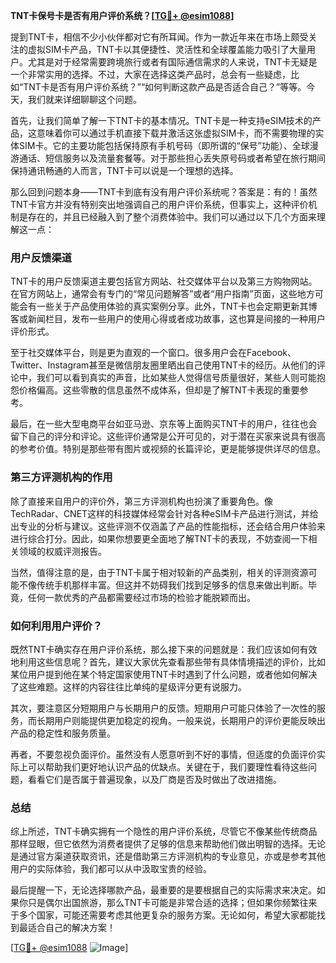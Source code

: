 **TNT卡保号卡是否有用户评价系统？[[TG💪+ @esim1088](https://t.me/s/esim1088)]**

提到TNT卡，相信不少小伙伴都对它有所耳闻。作为一款近年来在市场上颇受关注的虚拟SIM卡产品，TNT卡以其便捷性、灵活性和全球覆盖能力吸引了大量用户。尤其是对于经常需要跨境旅行或者有国际通信需求的人来说，TNT卡无疑是一个非常实用的选择。不过，大家在选择这类产品时，总会有一些疑虑，比如“TNT卡是否有用户评价系统？”“如何判断这款产品是否适合自己？”等等。今天，我们就来详细聊聊这个问题。

首先，让我们简单了解一下TNT卡的基本情况。TNT卡是一种支持eSIM技术的产品，这意味着你可以通过手机直接下载并激活这张虚拟SIM卡，而不需要物理的实体SIM卡。它的主要功能包括保持原有手机号码（即所谓的“保号”功能）、全球漫游通话、短信服务以及流量套餐等。对于那些担心丢失原号码或者希望在旅行期间保持通讯畅通的人而言，TNT卡可以说是一个理想的选择。

那么回到问题本身——TNT卡到底有没有用户评价系统呢？答案是：有的！虽然TNT卡官方并没有特别突出地强调自己的用户评价系统，但事实上，这种评价机制是存在的，并且已经融入到了整个消费体验中。我们可以通过以下几个方面来理解这一点：

### 用户反馈渠道

TNT卡的用户反馈渠道主要包括官方网站、社交媒体平台以及第三方购物网站。在官方网站上，通常会有专门的“常见问题解答”或者“用户指南”页面，这些地方可能会有一些关于产品使用体验的真实案例分享。此外，TNT卡也会定期更新其博客或新闻栏目，发布一些用户的使用心得或者成功故事，这也算是间接的一种用户评价形式。

至于社交媒体平台，则是更为直观的一个窗口。很多用户会在Facebook、Twitter、Instagram甚至是微信朋友圈里晒出自己使用TNT卡的经历。从他们的评论中，我们可以看到真实的声音，比如某些人觉得信号质量很好，某些人则可能抱怨价格偏高。这些零散的信息虽然不成体系，但却是了解TNT卡表现的重要参考。

最后，在一些大型电商平台如亚马逊、京东等上面购买TNT卡的用户，往往也会留下自己的评分和评论。这些评价通常是公开可见的，对于潜在买家来说具有很高的参考价值。特别是那些带有图片或视频的长篇评论，更是能够提供详尽的信息。

### 第三方评测机构的作用

除了直接来自用户的评价外，第三方评测机构也扮演了重要角色。像TechRadar、CNET这样的科技媒体经常会针对各种eSIM卡产品进行测试，并给出专业的分析与建议。这些评测不仅涵盖了产品的性能指标，还会结合用户体验来进行综合打分。因此，如果你想要更全面地了解TNT卡的表现，不妨查阅一下相关领域的权威评测报告。

当然，值得注意的是，由于TNT卡属于相对较新的产品类别，相关的评测资源可能不像传统手机那样丰富。但这并不妨碍我们找到足够多的信息来做出判断。毕竟，任何一款优秀的产品都需要经过市场的检验才能脱颖而出。

### 如何利用用户评价？

既然TNT卡确实存在用户评价系统，那么接下来的问题就是：我们应该如何有效地利用这些信息呢？首先，建议大家优先查看那些带有具体情境描述的评价，比如某位用户提到他在某个特定国家使用TNT卡时遇到了什么问题，或者他如何解决了这些难题。这样的内容往往比单纯的星级评分更有说服力。

其次，要注意区分短期用户与长期用户的反馈。短期用户可能只体验了一次性的服务，而长期用户则能提供更加稳定的视角。一般来说，长期用户的评价更能反映出产品的稳定性和服务质量。

再者，不要忽视负面评价。虽然没有人愿意听到不好的事情，但适度的负面评价实际上可以帮助我们更好地认识产品的优缺点。关键在于，我们要理性看待这些问题，看看它们是否属于普遍现象，以及厂商是否及时做出了改进措施。

### 总结

综上所述，TNT卡确实拥有一个隐性的用户评价系统，尽管它不像某些传统商品那样显眼，但它依然为消费者提供了足够的信息来帮助他们做出明智的选择。无论是通过官方渠道获取资讯，还是借助第三方评测机构的专业意见，亦或是参考其他用户的实际体验，我们都可以从中汲取宝贵的经验。

最后提醒一下，无论选择哪款产品，最重要的是要根据自己的实际需求来决定。如果你只是偶尔出国旅游，那么TNT卡可能是非常合适的选择；但如果你频繁往来于多个国家，可能还需要考虑其他更复杂的服务方案。无论如何，希望大家都能找到最适合自己的解决方案！

[[TG💪+ @esim1088](https://t.me/s/esim1088) ![Image](https://i.postimg.cc/4NQfJmqS/Snipaste-2025-05-13-00-14-12.png)]